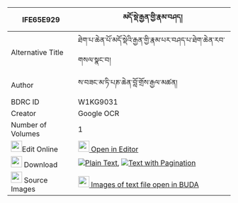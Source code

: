 |IFE65E929|མདོ་སྡེ་རྒྱན་གྱི་རྣམ་བཤད། 
| --- | --- 
|Alternative Title |ཐེག་པ་ཆེན་པོ་མདོ་སྡེའི་རྒྱན་གྱི་རྣམ་པར་བཤད་པ་ཐེག་ཆེན་རབ་གསལ་སྣང་བ།
|Author| ས་བཟང་མ་ཏི་པཎ་ཆེན་བློ་གྲོས་རྒྱལ་མཚན།
|BDRC ID | W1KG9031
|Creator | Google OCR
|Number of Volumes| 1
|<img width="25" src="https://img.icons8.com/color/25/000000/edit-property.png">Edit Online| [<img width="25" src="https://avatars.githubusercontent.com/u/45091458?s=200&v=4"> Open in Editor](http://editor.openpecha.org/IFE65E929)
|<img width="25" src="https://img.icons8.com/fluent/48/000000/download-2.png"/>  Download | [![](https://img.icons8.com/color/20/000000/txt.png)Plain Text](https://github.com/Openpecha/IFE65E929/releases/download/v1/dode_gyen_gyi_namshe_plain_IFE65E929.zip), [![](https://img.icons8.com/color/20/000000/txt.png)Text with Pagination](https://github.com/Openpecha/IFE65E929/releases/download/v1/dode_gyen_gyi_namshe_pages_IFE65E929.zip)
|<img width="25" src="https://img.icons8.com/plasticine/100/000000/pictures-folder.png"/>  Source Images | [<img width="25" src="https://library.bdrc.io/icons/BUDA-small.svg"> Images of text file open in BUDA](https://library.bdrc.io/show/bdr:W1KG9031)